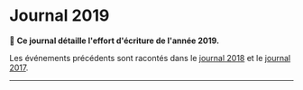 # Journal 2019

📖 **Ce journal détaille l'effort d'écriture de l'année 2019.**

Les événements précédents sont racontés dans le [journal 2018](2018.md) et le [journal 2017](2017.md).

---
